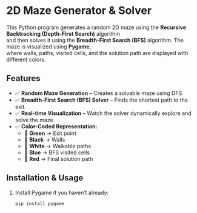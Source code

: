 # 2D Maze Generator & Solver  

This Python program generates a random 2D maze using the **Recursive Backtracking (Depth-First Search)** algorithm  
and then solves it using the **Breadth-First Search (BFS)** algorithm. The maze is visualized using **Pygame**,  
where walls, paths, visited cells, and the solution path are displayed with different colors.  

## Features  
- ✅ **Random Maze Generation** – Creates a solvable maze using DFS.  
- ✅ **Breadth-First Search (BFS) Solver** – Finds the shortest path to the exit.  
- ✅ **Real-time Visualization** – Watch the solver dynamically explore and solve the maze.  
- ✅ **Color-Coded Representation:**  
  - 🏁 **Green** → Exit point  
  - 🛑 **Black** → Walls  
  - 🏃 **White** → Walkable paths  
  - 🔵 **Blue** → BFS visited cells  
  - 🔴 **Red** → Final solution path  

## Installation & Usage  
1. Install Pygame if you haven’t already:  
   ```bash
   pip install pygame
